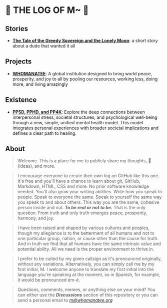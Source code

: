 # 💩 THE LOG OF M~ 💩

## Stories
- [**The Tale of the Greedy Sovereign and the Lonely Moon**](docs/the-greedy-sovereign.md): a short story about a dude that wanted it all

## Projects
- [**WHOMANATEE**](https://whomanatee.org): A global institution  designed to bring world peace, prosperity, and joy to all by pooling our resources, working less, doing more, and living amazingly

## Existence
- [**PPSD, PPHD, and PP4K**](docs/PP4K.md): Explore the deep connections between interpersonal stress, societal structures, and psychological well-being through a new, simple, unified mental health model. This model integrates personal experiences with broader societal implications and defines a clear path to healing.


## About
> Welcome. This is a place for me to publicly share my thoughts, 💩(ideas), and more.

> I encourage everyone to create their own log on GitHub like this one. It's free and you'll have a chance to learn about git, GitHub, Markdown, HTML, CSS and more. No prior software knowledge needed. You'll also grow your writing abilities. Write how you speak to people. Speak to everyone the same. Speak to yourself the same way you speak to and about others. This way you are the same, cohesive person inside and out. ***To be real or not to be.*** That is the only question. From truth and only truth emerges peace, prosperity, harmony, and joy.

> I have been raised and shaped by various cultures and peoples, though my allegiance is to the betterment of all humans and not to one particular group, nation, or cause other than the cause for truth. And in truth we find that all humans have the same intrinsic value and potential ability. All we need is the proper environment to thrive in.  

> I prefer to be called by my given callsign as it's pronounced originally, without any variations. Alternatively, you can simply call me by my first initial, M. I welcome anyone to translate my first initial into the language you're speaking at the moment, so in Spanish, for example, it would be pronounced em-é.

> Questions, comments, memes, or anything else on your mind? You can either use the ***Discussions*** section of this repository or you can send a personal email to *m@whomanatee.org*



<!--
## Very Very Deepish Thoughts
> What do you deeply think about? Here are some things that I've deeply considered.
- *incoming*


> What are your ideas?
- *incoming*

## Letters
> Public letters to groups, known individuals, unknown individuals, other life forms, inanimate objects, and more...
- *incoming*
-->
